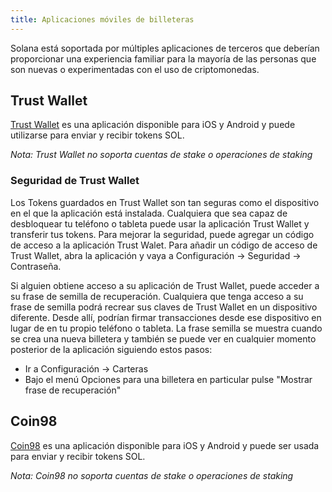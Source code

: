 ```yaml
---
title: Aplicaciones móviles de billeteras
---
```


Solana está soportada por múltiples aplicaciones de terceros que deberían proporcionar una experiencia familiar para la mayoría de las personas que son nuevas o experimentadas con el uso de criptomonedas.

## Trust Wallet
[Trust Wallet](https://trustwallet.com/) es una aplicación disponible para iOS y Android y puede utilizarse para enviar y recibir tokens SOL.

*Nota: Trust Wallet no soporta cuentas de stake o operaciones de staking*

### Seguridad de Trust Wallet

Los Tokens guardados en Trust Wallet son tan seguras como el dispositivo en el que la aplicación está instalada. Cualquiera que sea capaz de desbloquear tu teléfono o tableta puede usar la aplicación Trust Wallet y transferir tus tokens. Para mejorar la seguridad, puede agregar un código de acceso a la aplicación Trust Walet. Para añadir un código de acceso de Trust Wallet, abra la aplicación y vaya a Configuración -> Seguridad -> Contraseña.

Si alguien obtiene acceso a su aplicación de Trust Wallet, puede acceder a su frase de semilla de recuperación. Cualquiera que tenga acceso a su frase de semilla podrá recrear sus claves de Trust Wallet en un dispositivo diferente. Desde allí, podrían firmar transacciones desde ese dispositivo en lugar de en tu propio teléfono o tableta. La frase semilla se muestra cuando se crea una nueva billetera y también se puede ver en cualquier momento posterior de la aplicación siguiendo estos pasos:

- Ir a Configuración -> Carteras
- Bajo el menú Opciones para una billetera en particular pulse "Mostrar frase de recuperación"

## Coin98
[Coin98](https://coin98.app/) es una aplicación disponible para iOS y Android y puede ser usada para enviar y recibir tokens SOL.

*Nota: Coin98 no soporta cuentas de stake o operaciones de staking*
